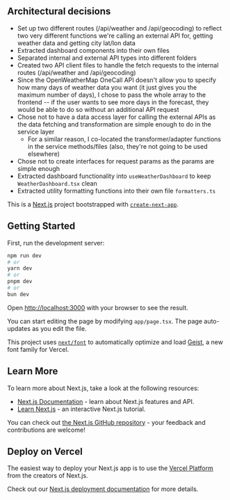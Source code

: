 ## Architectural decisions

- Set up two different routes (/api/weather and /api/geocoding) to reflect two very different functions we're calling an external API for, getting weather data and getting city lat/lon data
- Extracted dashboard components into their own files
- Separated internal and external API types into different folders
- Created two API client files to handle the fetch requests to the internal routes (/api/weather and /api/geocoding)
- Since the OpenWeatherMap OneCall API doesn't allow you to specify how many days of weather data you want (it just gives you the maximum number of days), I chose to pass the whole array to the frontend -- if the user wants to see more days in the forecast, they would be able to do so without an additional API request
- Chose not to have a data access layer for calling the external APIs as the data fetching and transformation are simple enough to do in the service layer
  - For a similar reason, I co-located the transformer/adapter functions in the service methods/files (also, they're not going to be used elsewhere)
- Chose not to create interfaces for request params as the params are simple enough
- Extracted dashboard functionality into `useWeatherDashboard` to keep `WeatherDashboard.tsx` clean
- Extracted utility formatting functions into their own file `formatters.ts`

This is a [Next.js](https://nextjs.org) project bootstrapped with [`create-next-app`](https://nextjs.org/docs/app/api-reference/cli/create-next-app).

## Getting Started

First, run the development server:

```bash
npm run dev
# or
yarn dev
# or
pnpm dev
# or
bun dev
```

Open [http://localhost:3000](http://localhost:3000) with your browser to see the result.

You can start editing the page by modifying `app/page.tsx`. The page auto-updates as you edit the file.

This project uses [`next/font`](https://nextjs.org/docs/app/building-your-application/optimizing/fonts) to automatically optimize and load [Geist](https://vercel.com/font), a new font family for Vercel.

## Learn More

To learn more about Next.js, take a look at the following resources:

- [Next.js Documentation](https://nextjs.org/docs) - learn about Next.js features and API.
- [Learn Next.js](https://nextjs.org/learn) - an interactive Next.js tutorial.

You can check out [the Next.js GitHub repository](https://github.com/vercel/next.js) - your feedback and contributions are welcome!

## Deploy on Vercel

The easiest way to deploy your Next.js app is to use the [Vercel Platform](https://vercel.com/new?utm_medium=default-template&filter=next.js&utm_source=create-next-app&utm_campaign=create-next-app-readme) from the creators of Next.js.

Check out our [Next.js deployment documentation](https://nextjs.org/docs/app/building-your-application/deploying) for more details.
